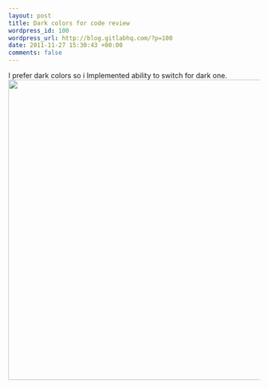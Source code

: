 ```yaml
--- 
layout: post
title: Dark colors for code review
wordpress_id: 100
wordpress_url: http://blog.gitlabhq.com/?p=100
date: 2011-11-27 15:30:43 +00:00
comments: false
---
```

I prefer dark colors so i Implemented ability to switch for dark one.
<a href="http://blog.gitlabhq.com/wp-content/uploads/2011/11/11715191.png"><img src="http://blog.gitlabhq.com/wp-content/uploads/2011/11/11715191.png" alt="" title="1171519" width="602" class="aligncenter size-full wp-image-101" /></a>
